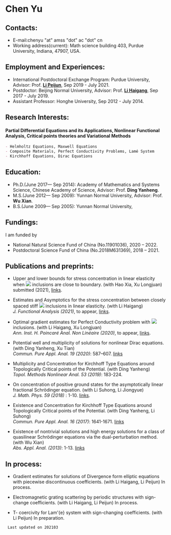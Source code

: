 # Chen Yu
## Contacts:
- E-mail:chenyu "at" amss "dot" ac "dot" cn
- Working address(current): Math science building 403, Purdue University, Indiana, 47907, USA.  

## Employment and Experiences:
- International Postdoctoral Exchange Program: Purdue University, Advisor: Prof. [**Li Peijun**](https://www.math.purdue.edu/~lipeijun/), Sep 2019 - July 2021.  
- Postdoctor: Beijing Normal University, Advisor: Prof. [**Li Haigang**](http://math0.bnu.edu.cn/~hgli/), Sep 2017 - July 2019.   
- Assistant Professor: Honghe University, Sep 2012 - July 2014.  

## Research Interests:
#### Partial Differential Equations and its Applications, Nonlinear Functional Analysis, Critical points theories and Variational Methods  
```markdown
- Helmholtz Equations, Maxwell Equations
- Composite Materials, Perfect Conductivity Problems, Lamé System
- Kirchhoff Equations, Dirac Equations
```

## Education:

- Ph.D.(June 2017— Sep 2014): Academy of Mathematics and Systems Science, Chinese Academy of Science, Advisor: Prof. **Ding Yanheng**.  
- M.S.(June 2012— Sep 2009): Yunnan Normal University, Advisor: Prof. **Wu Xian**.
- B.S.(June 2009— Sep 2005): Yunnan Normal University,

## Fundings:
I am funded by
- National Natural Science Fund of China (No.11901036), 2020 – 2022.
- Postdoctoral Science Fund of China (No.2018M631369), 2018 – 2021.

## Publications and preprints:

- Upper and lower bounds for stress concentration in linear elasticity when <img src="http://chart.googleapis.com/chart?cht=tx&chl=C^{1, \alpha}" style="border:none;"> inclusions are close to boundary. (with Hao Xia, Xu Longjuan)  
  submitted (2021), [links](CHX-boundary-inclusions-20210105.pdf).    

- Estimates and Asymptotics for the stress concentration between closely spaced stiff <img src="http://chart.googleapis.com/chart?cht=tx&chl=C^{1, \gamma}" style="border:none;"> inclusions in linear elasticity. (with Li Haigang)     
  _J. Functional Analysis (2021)_, to appear, [links](https://arxiv.org/pdf/1912.06238.pdf).  

- Optimal gradient estimates for Perfect Conductivity problem with <img src="http://chart.googleapis.com/chart?cht=tx&chl=C^{1, \alpha}" style="border:none;"> inclusions. (with Li Haigang, Xu Longjuan)    
  _Ann. Inst. H. Poincaré Anal. Non Linéaire (2020)_, to appear, [links](https://doi.org/10.1016/j.anihpc.2020.09.009).   

- Potential well and multiplicity of solutions for nonlinear Dirac equations. (with Ding Yanheng, Xu Tian)   
  _Commun. Pure Appl. Anal. 19 (2020)_: 587–607. [links](http://www.aimsciences.org/article/doi/10.3934/cpaa.2020028)   

- Multiplicity and Concentration for Kirchhoff Type Equations around Topologically Critical points of the Potential. (with Ding Yanheng)   
  _Topol. Methods Nonlinear Anal. 53 (2019)_: 183-224.   

- On concentration of positive ground states for the asymptotically linear fractional Schrödinger equation. (with Li Suhong, Li Jiongyue)    
  _J. Math. Phys. 59 (2018)_ : 1-10. [links](https://aip.scitation.org/doi/pdf/10.1063/1.5025268).  

- Existence and Concentration for Kirchhoff Type Equations around Topologically Critical points of the Potential. (with Ding Yanheng, Li Suhong)   
  _Commun. Pure Appl. Anal. 16 (2017)_: 1641-1671. [links](chen-ding-li-2017.pdf) 

- Existence of nontrivial solutions and high energy solutions for a class of quasilinear Schrödinger equations via the dual-perturbation method. (with Wu Xian)   
   _Abs. Appl. Anal. (2013)_: 1-13. [links](https://downloads.hindawi.com/journals/aaa/2013/256324.pdf)   

## In process:

- Gradient estimates for solutions of Divergence form elliptic equations with piecewise discontinuous coefficients. (with Li Haigang, Li Peijun) In process.   

- Electromagnetic grating scattering by periodic structures with sign-change coefficients. (with Li Haigang, Li Peijun) In process.      

- T- coercivity for Lam\'{e} system with sign-changing coefficients. (with Li Peijun) In preparation.

```markdown
 Last updated on 202103
```
